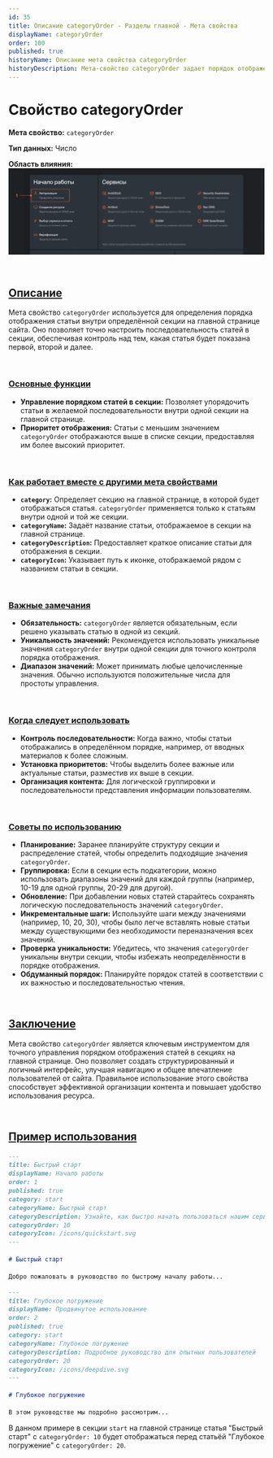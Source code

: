 ```yaml
---
id: 35
title: Описание categoryOrder - Разделы главной - Мета свойства
displayName: categoryOrder
order: 100
published: true
historyName: Описание мета свойства categoryOrder
historyDescription: Мета-свойство categoryOrder задает порядок отображения статей внутри секции на главной странице для удобной навигации.
---
```


# Свойство categoryOrder

**Мета свойство:** `categoryOrder`

**Тип данных:** Число

**Область влияния:**
![Влияние cвойства](https://raw.githubusercontent.com/SolarSpaceTech/product-documentation-help/refs/heads/main/ru/images/category-order.png)

<br/>

## [Описание](description)

Мета свойство `categoryOrder` используется для определения порядка отображения статьи внутри определённой секции на главной странице сайта.
Оно позволяет точно настроить последовательность статей в секции, обеспечивая контроль над тем, какая статья будет показана первой, второй и далее.

<br/>

### [Основные функции](basic-functions)

- **Управление порядком статей в секции:** Позволяет упорядочить статьи в желаемой последовательности внутри одной секции на главной странице.
- **Приоритет отображения:** Статьи с меньшим значением `categoryOrder` отображаются выше в списке секции, предоставляя им более высокий приоритет.

<br/>

### [Как работает вместе с другими мета свойствами](with-other-properties)

- **`category`:** Определяет секцию на главной странице, в которой будет отображаться статья. `categoryOrder` применяется только к статьям внутри
  одной и той же секции.
- **`categoryName`:** Задаёт название статьи, отображаемое в секции на главной странице.
- **`categoryDescription`:** Предоставляет краткое описание статьи для отображения в секции.
- **`categoryIcon`:** Указывает путь к иконке, отображаемой рядом с названием статьи в секции.

<br/>

### [Важные замечания](notes)

- **Обязательность:** `categoryOrder` является обязательным, если решено указывать статью в одной из секций.
- **Уникальность значений:** Рекомендуется использовать уникальные значения `categoryOrder` внутри одной секции для точного контроля порядка отображения.
- **Диапазон значений:** Может принимать любые целочисленные значения. Обычно используются положительные числа для простоты управления.

<br/>

### [Когда следует использовать](when-to-use)

- **Контроль последовательности:** Когда важно, чтобы статьи отображались в определённом порядке, например, от вводных материалов к более сложным.
- **Установка приоритетов:** Чтобы выделить более важные или актуальные статьи, разместив их выше в секции.
- **Организация контента:** Для логической группировки и последовательности представления информации пользователям.

<br/>

### [Советы по использованию](advice)

- **Планирование:** Заранее планируйте структуру секции и распределение статей, чтобы определить подходящие значения `categoryOrder`.
- **Группировка:** Если в секции есть подкатегории, можно использовать диапазоны значений для каждой группы (например, 10-19 для одной группы, 20-29 для другой).
- **Обновление:** При добавлении новых статей старайтесь сохранять логическую последовательность значений `categoryOrder`.
- **Инкрементальные шаги:** Используйте шаги между значениями (например, 10, 20, 30), чтобы было легче вставлять новые статьи между существующими без необходимости переназначения всех значений.
- **Проверка уникальности:** Убедитесь, что значения `categoryOrder` уникальны внутри секции, чтобы избежать неопределённости в порядке отображения.
- **Обдуманный порядок:** Планируйте порядок статей в соответствии с их важностью и последовательностью чтения.

<br/>

## [Заключение](conclusion)

Мета свойство `categoryOrder` является ключевым инструментом для точного управления порядком отображения статей в секциях на главной странице.
Оно позволяет создать структурированный и логичный интерфейс, улучшая навигацию и общее впечатление пользователей от сайта. Правильное использование
этого свойства способствует эффективной организации контента и повышает удобство использования ресурса.

<br/>

## [Пример использования](examples)

```md
---
title: Быстрый старт
displayName: Начало работы
order: 1
published: true
category: start
categoryName: Быстрый старт
categoryDescription: Узнайте, как быстро начать пользоваться нашим сервисом
categoryOrder: 10
categoryIcon: /icons/quickstart.svg
---

# Быстрый старт

Добро пожаловать в руководство по быстрому началу работы...
```

```md
---
title: Глубокое погружение
displayName: Продвинутое использование
order: 2
published: true
category: start
categoryName: Глубокое погружение
categoryDescription: Подробное руководство для опытных пользователей
categoryOrder: 20
categoryIcon: /icons/deepdive.svg
---

# Глубокое погружение

В этом руководстве мы подробно рассмотрим...
```

В данном примере в секции `start` на главной странице статья "Быстрый старт" с `categoryOrder: 10` будет отображаться перед статьёй "Глубокое погружение" с `categoryOrder: 20`.
